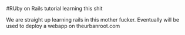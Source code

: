 #RUby on Rails tutorial learning this shit

We are straight up learning rails in this mother fucker. Eventually will be used to deploy a webapp on theurbanroot.com
